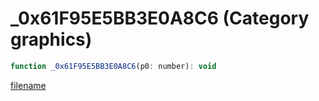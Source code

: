 # _0x61F95E5BB3E0A8C6 (Category graphics)

```js
function _0x61F95E5BB3E0A8C6(p0: number): void
```

[filename](_0x61F95E5BB3E0A8C6_m.md ':include')